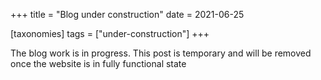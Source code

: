 +++
title = "Blog under construction"
date = 2021-06-25

[taxonomies]
tags = ["under-construction"]
+++

The blog work is in progress. This post is temporary and will be removed once the website is in fully functional state
